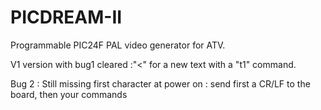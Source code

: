 # PICDREAM-II
Programmable PIC24F PAL video generator for ATV.

V1 version with  bug1 cleared :"<" for a new text with a "t1" command.

Bug 2 : Still missing first character at power on : send first a CR/LF to the board, then your commands
